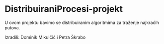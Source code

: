 # DistribuiraniProcesi-projekt

U ovom projektu bavimo se distribuiranim algoritmima za traženje najkraćih putova.

Izradili: Dominik Mikulčić i Petra Škrabo
